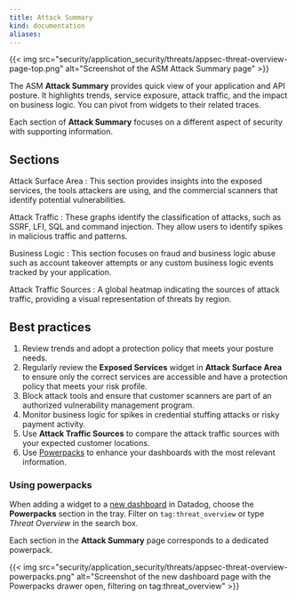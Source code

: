 ```yaml
---
title: Attack Summary
kind: documentation
aliases:  
---
```


{{< img src="security/application_security/threats/appsec-threat-overview-page-top.png" alt="Screenshot of the ASM Attack Summary page"  >}}

The ASM **Attack Summary** provides quick view of your application and API posture. It highlights trends, service exposure, attack traffic, and the impact on business logic. You can pivot from widgets to their related traces.

Each section of **Attack Summary** focuses on a different aspect of security with supporting information.

## Sections

Attack Surface Area
: This section provides insights into the exposed services, the tools attackers are using, and the commercial scanners that identify potential vulnerabilities.

Attack Traffic
: These graphs identify the classification of attacks, such as SSRF, LFI, SQL and command injection. They allow users to identify spikes in malicious traffic and patterns.

Business Logic
: This section focuses on fraud and business logic abuse such as account takeover attempts or any custom business logic events tracked by your application.

Attack Traffic Sources
: A global heatmap indicating the sources of attack traffic, providing a visual representation of threats by region.

## Best practices

1. Review trends and adopt a protection policy that meets your posture needs.
2. Regularly review the **Exposed Services** widget in **Attack Surface Area** to ensure only the correct services are accessible and have a protection policy that meets your risk profile.
3. Block attack tools and ensure that customer scanners are part of an authorized vulnerability management program.
4. Monitor business logic for spikes in credential stuffing attacks or risky payment activity.
5. Use **Attack Traffic Sources** to compare the attack traffic sources with your expected customer locations.
6. Use [Powerpacks](#using-the-powerpacks) to enhance your dashboards with the most relevant information.

### Using powerpacks

When adding a widget to a [new dashboard][1] in Datadog, choose the **Powerpacks** section in the tray. Filter on `tag:threat_overview` or type *Threat Overview* in the search box.
 
Each section in the **Attack Summary** page corresponds to a dedicated powerpack.

{{< img src="security/application_security/threats/appsec-threat-overview-powerpacks.png" alt="Screenshot of the new dashboard page with the Powerpacks drawer open, filtering on tag:threat_overview"  >}}

[1]: https://app.datadoghq.com/dashboard/lists